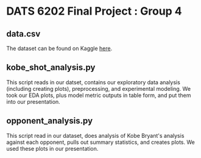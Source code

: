 # DATS 6202 Final Project : Group 4

## data.csv
The dataset can be found on Kaggle [here](https://www.kaggle.com/c/kobe-bryant-shot-selection/data).

## kobe_shot_analysis.py
This script reads in our datset, contains our exploratory data analysis (including creating plots), preprocessing, and experimental modeling. We took our EDA plots, plus model metric outputs in table form, and put them into our presentation.

## opponent_analysis.py
This script read in our dataset, does analysis of Kobe Bryant's analysis against each opponent, pulls out summary statistics, and creates plots. We used these plots in our presentation.
